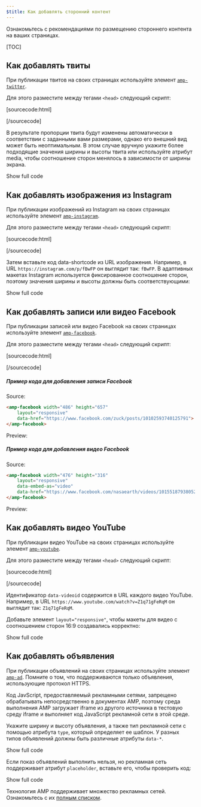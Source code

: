 ```yaml
---
$title: Как добавлять сторонний контент
---
```


Ознакомьтесь с рекомендациями по размещению стороннего контента на ваших страницах.

[TOC]

## Как добавлять твиты

При публикации твитов на своих страницах используйте элемент [`amp-twitter`](/docs/reference/components/amp-twitter.html).

Для этого разместите между тегами `<head>` следующий скрипт:

[sourcecode:html]
<script async custom-element="amp-twitter" src="https://cdn.ampproject.org/v0/amp-twitter-0.1.js"></script>
[/sourcecode]

В результате пропорции твита будут изменены автоматически в соответствии с заданными вами размерами, однако его внешний вид может быть неоптимальным.
В этом случае вручную укажите более подходящие значения ширины и высоты твита или используйте атрибут media, чтобы соотношение сторон менялось в зависимости от ширины экрана.

<!-- embedded twitter example -->
<div>
<amp-iframe height="174"
            layout="fixed-height"
            sandbox="allow-scripts allow-forms allow-same-origin"
            resizable
            src="https://ampproject-b5f4c.firebaseapp.com/examples/thirdparty.twitter.embed.html">
  <div overflow tabindex="0" role="button" aria-label="Show more">Show full code</div>
  <div placeholder></div> 
</amp-iframe>
</div>

## Как добавлять изображения из Instagram

При публикации изображений из Instagram на своих страницах используйте элемент [`amp-instagram`](/docs/reference/components/amp-instagram.html).

Для этого разместите между тегами `<head>` следующий скрипт:

[sourcecode:html]
<script async custom-element="amp-instagram" src="https://cdn.ampproject.org/v0/amp-instagram-0.1.js"></script>
[/sourcecode]

Затем вставьте код data-shortcode из URL изображения. Например, в URL `https://instagram.com/p/fBwFP` он выглядит так: `fBwFP`.
В адаптивных макетах Instagram используется фиксированное соотношение сторон, поэтому значения ширины и высоты должны быть соответствующими:

<!-- embedded Instagram example -->
<div>
<amp-iframe height="174"
            layout="fixed-height"
            sandbox="allow-scripts allow-forms allow-same-origin"
            resizable
            src="https://ampproject-b5f4c.firebaseapp.com/examples/thirdparty.instagram.embed.html">
  <div overflow tabindex="0" role="button" aria-label="Show more">Show full code</div>
  <div placeholder></div> 
</amp-iframe>
</div>

## Как добавлять записи или видео Facebook

При публикации записей или видео Facebook на своих страницах используйте элемент [`amp-facebook`](/docs/reference/components/amp-facebook.html).

Для этого разместите между тегами `<head>` следующий скрипт:

[sourcecode:html]
<script async custom-element="amp-facebook" src="https://cdn.ampproject.org/v0/amp-facebook-0.1.js"></script>
[/sourcecode]

##### Пример кода для добавления записи Facebook

Source: 
```html
<amp-facebook width="486" height="657"
    layout="responsive"
    data-href="https://www.facebook.com/zuck/posts/10102593740125791">
</amp-facebook>
```
Preview: 
<amp-facebook width="486" height="657"
    layout="responsive"
    data-href="https://www.facebook.com/zuck/posts/10102593740125791">
</amp-facebook>

##### Пример кода для добавления видео Facebook

Source: 
```html
<amp-facebook width="476" height="316"
    layout="responsive"
    data-embed-as="video"
    data-href="https://www.facebook.com/nasaearth/videos/10155187938052139">
</amp-facebook>
```
Preview: 
<amp-facebook width="476" height="316"
    layout="responsive"
    data-embed-as="video"
    data-href="https://www.facebook.com/nasaearth/videos/10155187938052139">
</amp-facebook>

## Как добавлять видео YouTube

При публикации видео YouTube на своих страницах используйте элемент [`amp-youtube`](/docs/reference/components/amp-youtube.html).

Для этого разместите между тегами `<head>` следующий скрипт:

[sourcecode:html]
<script async custom-element="amp-youtube" src="https://cdn.ampproject.org/v0/amp-youtube-0.1.js"></script>
[/sourcecode]

Идентификатор `data-videoid` содержится в URL каждого видео YouTube. Например, в URL `https://www.youtube.com/watch?v=Z1q71gFeRqM` он выглядит так: `Z1q71gFeRqM`.

Добавьте элемент `layout="responsive"`, чтобы макеты для видео с соотношением сторон 16:9 создавались корректно:

<!-- embedded youtube example -->
<div>
<amp-iframe height="174"
            layout="fixed-height"
            sandbox="allow-scripts allow-forms allow-same-origin"
            resizable
            src="https://ampproject-b5f4c.firebaseapp.com/examples/responsive.youtube.embed.html">
  <div overflow tabindex="0" role="button" aria-label="Show more">Show full code</div>
  <div placeholder></div> 
</amp-iframe>
</div>

## Как добавлять объявления

При публикации объявлений на своих страницах используйте элемент [`amp-ad`](/docs/reference/components/amp-ad.html).
Помните о том, что поддерживаются только объявления, использующие протокол HTTPS.

Код JavScript, предоставляемый рекламными сетями, запрещено обрабатывать непосредственно в документах AMP,
поэтому среда выполнения AMP загружает iframe из другого источника в тестовую среду iframe и выполняет код JavaScript рекламной сети в этой среде.

Укажите ширину и высоту объявления,
а также тип рекламной сети с помощью атрибута `type`, который определяет ее шаблон.
У разных типов объявлений должны быть различные атрибуты `data-*`.

<!-- embedded ad example -->
<div>
<amp-iframe height="212"
            layout="fixed-height"
            sandbox="allow-scripts allow-forms allow-same-origin"
            resizable
            src="https://ampproject-b5f4c.firebaseapp.com/examples/thirdparty.ad-basic.embed.html">
  <div overflow tabindex="0" role="button" aria-label="Show more">Show full code</div>
  <div placeholder></div> 
</amp-iframe>
</div>

Если показ объявлений выполнить нельзя, но рекламная сеть поддерживает атрибут `placeholder`, вставьте его, чтобы проверить код:

<!-- embedded ad example -->
<div>
<amp-iframe height="232"
            layout="fixed-height"
            sandbox="allow-scripts allow-forms allow-same-origin"
            resizable
            src="https://ampproject-b5f4c.firebaseapp.com/examples/thirdparty.ad-placeholder.embed.html">
  <div overflow tabindex="0" role="button" aria-label="Show more">Show full code</div>
  <div placeholder></div> 
</amp-iframe>
</div>

Технология AMP поддерживает множество рекламных сетей. Ознакомьтесь с их [полным списком](/docs/reference/components/amp-ad.html#supported-ad-networks).
